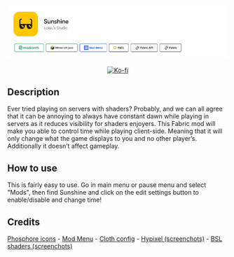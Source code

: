 <a href="https://minestore.lolous.studio/sunshine">![Project infos.](https://github.com/lolouthefox/Sunshine/blob/master/images/sunshine_fill.png?raw=true)</a>

<center><div align="center">

[![Ko-fi](https://ko-fi.com/img/githubbutton_sm.svg)](https://ko-fi.com/liam_cheneval)

</div></center>

<h2>Description</h2>
Ever tried playing on servers with shaders? Probably, and we can all agree that it can be annoying to always have constant dawn while playing in servers as it reduces visibility for shaders enjoyers. This Fabric mod will make you able to control time while playing client-side. Meaning that it will only change what the game displays to you and no other player’s. Additionally it doesn’t affect gameplay.

<h2>How to use</h2>
This is fairly easy to use. Go in main menu or pause menu and select "Mods", then find Sunshine and click on the edit settings button to enable/disable and change time!

<h2>Credits</h2>
 <a href="https://phosphoricons.com/">Phosphore icons</a>
 - <a href="https://modrinth.com/mod/modmenu/">Mod Menu</a>
 - <a href="https://modrinth.com/mod/cloth-config/">Cloth config</a>
 - <a href="https://hypixel.net/">Hypixel (screenchots)</a>
 - <a href="https://modrinth.com/shader/bsl-shaders">BSL shaders (screenchots)</a>
